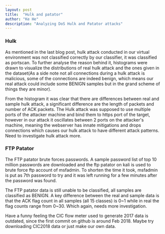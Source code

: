 ```yaml
---
layout: post
title:  "Hulk and patator"
author: "Ke He"
description: "Analyzing DoS Hulk and Patator attacks"
---
```


### Hulk

As mentioned in the last blog post, hulk attack conducted in our virtual environment was not classified correctly by our classifier, it was classified as portscan. To further analyse the reason behind it, histograms were drawn to visualize the distributions of real hulk attack and the ones given in the dataset(As a side note not all connections during a hulk attack is malicious, some of the connections are indeed benign, which means our real attack could include some BENIGN samples but in the grand scheme of things they are minor).

From the histogram it was clear that there are differences between real and sample hulk attack, a significant difference are the length of packets and number of ACK packets. The Hulk attack was supposed to use multiple ports of the attacker machine and bind them to https port of the target, however in our attack it oscillates between 2 ports on the attacker's machine, meaning the webserver has innate mitigations and drops connections which causes our hulk attack to have different attack patterns. Need to investigate hulk attack more.

### FTP Patator

The FTP patator brute forces passwords. A sample password list of top 10 million passwords are downloaded and the ftp patator on kali is used to brute force ftp account of msfadmin. To shorten the time it took, msfadmin is put as 7th password to try and it was left running for a few minutes after the password was found.

The FTP patator data is still unable to be classified, all samples are classified as BENIGN. A key difference between the real and sample data is that the ACK flag count in all samples (all 15 classes) is 0~1 while in real the flag counts range from 0~30. Which again, needs more investigation.

Have a funny feeling the CIC flow meter used to generate 2017 data is outdated, since the first commit on github is around Feb 2018. Maybe try downloading CIC2018 data or just make our own data.
